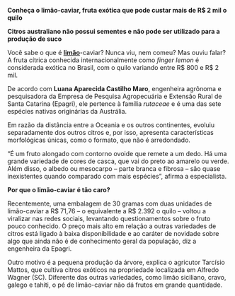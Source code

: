 **Conheça o limão-caviar, fruta exótica que pode custar mais de R$ 2 mil o quilo**

**Citros australiano não possui sementes e não pode ser utilizado para a produção de suco**

Você sabe o que é [**limão**](https://globorural.globo.com/tudo-sobre/agricultura/limao/)-caviar? Nunca viu, nem comeu? Mas ouviu falar? A fruta cítrica conhecida internacionalmente como *finger lemon* é considerada exótica no Brasil, com o quilo variando entre R$ 800 e R$ 2 mil.

De acordo com **Luana Aparecida Castilho Maro**, engenheira agrônoma e pesquisadora da Empresa de Pesquisa Agropecuária e Extensão Rural de Santa Catarina (Epagri), ele pertence à família *rutaceae* e é uma das sete espécies nativas originárias da Austrália.

Em razão da distância entre a Oceania e os outros continentes, evoluiu separadamente dos outros citros e, por isso, apresenta características morfológicas únicas, como o formato, que não é arredondado.

“É um fruto alongado com contorno ovoide que remete a um dedo. Há uma grande variedade de cores de casca, que vai do preto ao amarelo ou verde. Além disso, o albedo ou mesocarpo – parte branca e fibrosa – são quase inexistentes quando comparado com mais espécies”, afirma a especialista.

**Por que o limão-caviar é tão caro?**

Recentemente, uma embalagem de 30 gramas com duas unidades de limão-caviar a R$ 71,76 – o equivalente a R$ 2.392 o quilo – voltou a viralizar nas redes sociais, levantando questionamentos sobre o fruto pouco conhecido. O preço mais alto em relação a outras variedades de citros está ligado à baixa disponibilidade e ao caráter de novidade sobre algo que ainda não é de conhecimento geral da população, diz a engenheira da Epagri.


Outro motivo é a pequena produção da árvore, explica o agricutor Tarcísio Mattos, que cultiva citros exóticos na propriedade localizada em Alfredo Wagner (SC). Diferente das outras variedades, como limão siciliano, cravo, galego e tahiti, o pé de limão-caviar não dá frutos em grande quantidade.
